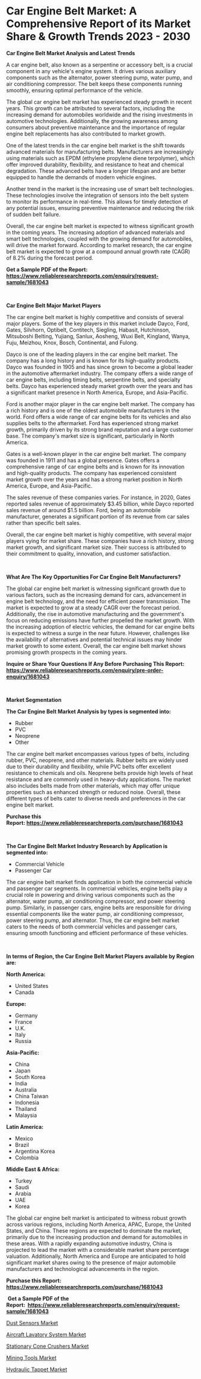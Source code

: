 <p><h1>Car Engine Belt Market: A Comprehensive Report of its Market Share & Growth Trends 2023 - 2030</h1></p><p><strong>Car Engine Belt Market Analysis and Latest Trends</strong></p>
<p><p>A car engine belt, also known as a serpentine or accessory belt, is a crucial component in any vehicle's engine system. It drives various auxiliary components such as the alternator, power steering pump, water pump, and air conditioning compressor. The belt keeps these components running smoothly, ensuring optimal performance of the vehicle.</p><p>The global car engine belt market has experienced steady growth in recent years. This growth can be attributed to several factors, including the increasing demand for automobiles worldwide and the rising investments in automotive technologies. Additionally, the growing awareness among consumers about preventive maintenance and the importance of regular engine belt replacements has also contributed to market growth.</p><p>One of the latest trends in the car engine belt market is the shift towards advanced materials for manufacturing belts. Manufacturers are increasingly using materials such as EPDM (ethylene propylene diene terpolymer), which offer improved durability, flexibility, and resistance to heat and chemical degradation. These advanced belts have a longer lifespan and are better equipped to handle the demands of modern vehicle engines.</p><p>Another trend in the market is the increasing use of smart belt technologies. These technologies involve the integration of sensors into the belt system to monitor its performance in real-time. This allows for timely detection of any potential issues, ensuring preventive maintenance and reducing the risk of sudden belt failure.</p><p>Overall, the car engine belt market is expected to witness significant growth in the coming years. The increasing adoption of advanced materials and smart belt technologies, coupled with the growing demand for automobiles, will drive the market forward. According to market research, the car engine belt market is expected to grow at a compound annual growth rate (CAGR) of 8.2% during the forecast period.</p></p>
<p><strong>Get a Sample PDF of the Report:&nbsp; <a href="https://www.reliableresearchreports.com/enquiry/request-sample/1681043">https://www.reliableresearchreports.com/enquiry/request-sample/1681043</a></strong></p>
<p>&nbsp;</p>
<p><strong>Car Engine Belt Major Market Players</strong></p>
<p><p>The car engine belt market is highly competitive and consists of several major players. Some of the key players in this market include Dayco, Ford, Gates, Silvhorn, Optibelt, Contitech, Siegling, Habasit, Hutchinson, Mitsuboshi Belting, Yujiang, Sanlux, Aosheng, Wuxi Belt, Kingland, Wanya, Fuju, Meizhou, Knox, Bosch, Continental, and Fulong.</p><p>Dayco is one of the leading players in the car engine belt market. The company has a long history and is known for its high-quality products. Dayco was founded in 1905 and has since grown to become a global leader in the automotive aftermarket industry. The company offers a wide range of car engine belts, including timing belts, serpentine belts, and specialty belts. Dayco has experienced steady market growth over the years and has a significant market presence in North America, Europe, and Asia-Pacific.</p><p>Ford is another major player in the car engine belt market. The company has a rich history and is one of the oldest automobile manufacturers in the world. Ford offers a wide range of car engine belts for its vehicles and also supplies belts to the aftermarket. Ford has experienced strong market growth, primarily driven by its strong brand reputation and a large customer base. The company's market size is significant, particularly in North America.</p><p>Gates is a well-known player in the car engine belt market. The company was founded in 1911 and has a global presence. Gates offers a comprehensive range of car engine belts and is known for its innovation and high-quality products. The company has experienced consistent market growth over the years and has a strong market position in North America, Europe, and Asia-Pacific.</p><p>The sales revenue of these companies varies. For instance, in 2020, Gates reported sales revenue of approximately $3.45 billion, while Dayco reported sales revenue of around $1.5 billion. Ford, being an automobile manufacturer, generates a significant portion of its revenue from car sales rather than specific belt sales.</p><p>Overall, the car engine belt market is highly competitive, with several major players vying for market share. These companies have a rich history, strong market growth, and significant market size. Their success is attributed to their commitment to quality, innovation, and customer satisfaction.</p></p>
<p>&nbsp;</p>
<p><strong>What Are The Key Opportunities For Car Engine Belt Manufacturers?</strong></p>
<p><p>The global car engine belt market is witnessing significant growth due to various factors, such as the increasing demand for cars, advancement in engine belt technology, and the need for efficient power transmission. The market is expected to grow at a steady CAGR over the forecast period. Additionally, the rise in automotive manufacturing and the government's focus on reducing emissions have further propelled the market growth. With the increasing adoption of electric vehicles, the demand for car engine belts is expected to witness a surge in the near future. However, challenges like the availability of alternatives and potential technical issues may hinder market growth to some extent. Overall, the car engine belt market shows promising growth prospects in the coming years.</p></p>
<p><strong>Inquire or Share Your Questions If Any Before Purchasing This Report: <a href="https://www.reliableresearchreports.com/enquiry/pre-order-enquiry/1681043">https://www.reliableresearchreports.com/enquiry/pre-order-enquiry/1681043</a></strong></p>
<p>&nbsp;</p>
<p><strong>Market Segmentation</strong></p>
<p><strong>The Car Engine Belt Market Analysis by types is segmented into:</strong></p>
<p><ul><li>Rubber</li><li>PVC</li><li>Neoprene</li><li>Other</li></ul></p>
<p><p>The car engine belt market encompasses various types of belts, including rubber, PVC, neoprene, and other materials. Rubber belts are widely used due to their durability and flexibility, while PVC belts offer excellent resistance to chemicals and oils. Neoprene belts provide high levels of heat resistance and are commonly used in heavy-duty applications. The market also includes belts made from other materials, which may offer unique properties such as enhanced strength or reduced noise. Overall, these different types of belts cater to diverse needs and preferences in the car engine belt market.</p></p>
<p><strong>Purchase this Report:&nbsp;<a href="https://www.reliableresearchreports.com/purchase/1681043">https://www.reliableresearchreports.com/purchase/1681043</a></strong></p>
<p>&nbsp;</p>
<p><strong>The Car Engine Belt Market Industry Research by Application is segmented into:</strong></p>
<p><ul><li>Commercial Vehicle</li><li>Passenger Car</li></ul></p>
<p><p>The car engine belt market finds application in both the commercial vehicle and passenger car segments. In commercial vehicles, engine belts play a crucial role in powering and driving various components such as the alternator, water pump, air conditioning compressor, and power steering pump. Similarly, in passenger cars, engine belts are responsible for driving essential components like the water pump, air conditioning compressor, power steering pump, and alternator. Thus, the car engine belt market caters to the needs of both commercial vehicles and passenger cars, ensuring smooth functioning and efficient performance of these vehicles.</p></p>
<p>&nbsp;</p>
<p><strong>In terms of Region, the Car Engine Belt Market Players available by Region are:</strong></p>
<p>
    <p> <strong> North America: </strong>
        <ul>
            <li>United States</li>
            <li>Canada</li>
        </ul>
        </p> 
    <p> <strong> Europe: </strong>
        <ul>
            <li>Germany</li>
            <li>France</li>
            <li>U.K.</li>
            <li>Italy</li>
            <li>Russia</li>
        </ul>
        </p> 
    <p> <strong> Asia-Pacific: </strong>
        <ul>
            <li>China</li>
            <li>Japan</li>
            <li>South Korea</li>
            <li>India</li>
            <li>Australia</li>
            <li>China Taiwan</li>
            <li>Indonesia</li>
            <li>Thailand</li>
            <li>Malaysia</li>
        </ul>
        </p> 
    <p> <strong> Latin America: </strong>
        <ul>
            <li>Mexico</li>
            <li>Brazil</li>
            <li>Argentina Korea</li>
            <li>Colombia</li>
        </ul>
        </p> 
    <p> <strong> Middle East & Africa: </strong>
        <ul>
            <li>Turkey</li>
            <li>Saudi</li>
            <li>Arabia</li>
            <li>UAE</li>
            <li>Korea</li>
        </ul>
    </p>
    </p>
<p><p>The global car engine belt market is anticipated to witness robust growth across various regions, including North America, APAC, Europe, the United States, and China. These regions are expected to dominate the market, primarily due to the increasing production and demand for automobiles in these areas. With a rapidly expanding automotive industry, China is projected to lead the market with a considerable market share percentage valuation. Additionally, North America and Europe are anticipated to hold significant market shares owing to the presence of major automobile manufacturers and technological advancements in the region.</p></p>
<p><strong>Purchase this Report: <a href="https://www.reliableresearchreports.com/purchase/1681043">https://www.reliableresearchreports.com/purchase/1681043</a></strong></p>
<p>&nbsp;<strong>Get a Sample PDF of the Report:&nbsp;&nbsp;<a href="https://www.reliableresearchreports.com/enquiry/request-sample/1681043">https://www.reliableresearchreports.com/enquiry/request-sample/1681043</a></strong></p>
<p><strong></strong></p>
<p><p><a href="https://medium.com/@aureliarice2023/dust-sensors-market-comprehensive-assessment-by-type-application-and-geography-14479a0f1a3b">Dust Sensors Market</a></p><p><a href="https://github.com/Chiragrp24/Market-Research-Report-List-1/blob/main/aircraft-lavatory-system-market.md">Aircraft Lavatory System Market</a></p><p><a href="https://www.linkedin.com/pulse/stationary-cone-crushers-market-challenges-opportunities-jh60e/">Stationary Cone Crushers Market</a></p><p><a href="https://medium.com/@lloydgrimes52/mining-tools-market-furnishes-information-on-market-share-market-trends-and-market-growth-c3183f2f084b">Mining Tools Market</a></p><p><a href="https://github.com/Chiragrp23/Market-Research-Report-List-1/blob/main/hydraulic-tappet-market.md">Hydraulic Tappet Market</a></p></p>